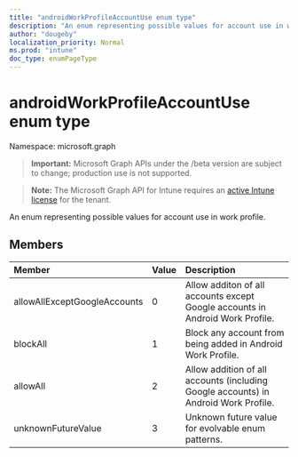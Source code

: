 ```yaml
---
title: "androidWorkProfileAccountUse enum type"
description: "An enum representing possible values for account use in work profile."
author: "dougeby"
localization_priority: Normal
ms.prod: "intune"
doc_type: enumPageType
---
```


# androidWorkProfileAccountUse enum type

Namespace: microsoft.graph

> **Important:** Microsoft Graph APIs under the /beta version are subject to change; production use is not supported.

> **Note:** The Microsoft Graph API for Intune requires an [active Intune license](https://go.microsoft.com/fwlink/?linkid=839381) for the tenant.

An enum representing possible values for account use in work profile.

## Members
|Member|Value|Description|
|:---|:---|:---|
|allowAllExceptGoogleAccounts|0|Allow additon of all accounts except Google accounts in Android Work Profile.|
|blockAll|1|Block any account from being added in Android Work Profile. |
|allowAll|2|Allow addition of all accounts (including Google accounts) in Android Work Profile.|
|unknownFutureValue|3|Unknown future value for evolvable enum patterns.|




